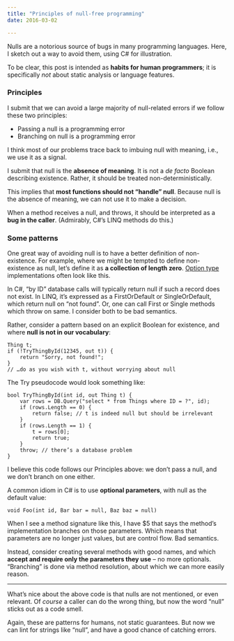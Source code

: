 ```yaml
---
title: "Principles of null-free programming"
date: 2016-03-02

---
```


Nulls are a notorious source of bugs in many programming languages. Here, I sketch out a way to avoid them, using C# for illustration.

To be clear, this post is intended as **habits for human programmers**; it is specifically _not_ about static analysis or language features.

### Principles

I submit that we can avoid a large majority of null-related errors if we follow these two principles:

*   Passing a null is a programming error
*   Branching on null is a programming error

I think most of our problems trace back to imbuing null with meaning, i.e., we use it as a signal.

I submit that null is the **absence of meaning**. It is not a _de facto_ Boolean describing existence. Rather, it should be treated non-deterministically.

This implies that **most functions should not “handle” null**. Because null is the absence of meaning, we can not use it to make a decision.

When a method receives a null, and throws, it should be interpreted as a **bug in the caller**. (Admirably, C#’s LINQ methods do this.)

### Some patterns

One great way of avoiding null is to have a better definition of non-existence. For example, where we might be tempted to define non-existence as null, let’s define it as **a collection of length zero**. [Option type](https://en.wikipedia.org/wiki/Option_type) implementations often look like this.

In C#, “by ID” database calls will typically return null if such a record does not exist. In LINQ, it’s expressed as a FirstOrDefault or SingleOrDefault, which return null on “not found”. Or, one can call First or Single methods which throw on same. I consider both to be bad semantics.

Rather, consider a pattern based on an explicit Boolean for existence, and where **null is not in our vocabulary**:

```
Thing t;  
if (!TryThingById(12345, out t)) {  
    return "Sorry, not found!";  
} 
// …do as you wish with t, without worrying about null
```

The Try pseudocode would look something like:

```
bool TryThingById(int id, out Thing t) {  
    var rows = DB.Query("select * from Things where ID = ?", id);  
    if (rows.Length == 0) {  
        return false; // t is indeed null but should be irrelevant  
    }  
    if (rows.Length == 1) {  
        t = rows[0];  
        return true;  
    }  
    throw; // there’s a database problem  
}
```

I believe this code follows our Principles above: we don’t pass a null, and we don’t branch on one either.

A common idiom in C# is to use **optional parameters**, with null as the default value:

```
void Foo(int id, Bar bar = null, Baz baz = null)
```

When I see a method signature like this, I have $5 that says the method’s implementation branches on those parameters. Which means that parameters are no longer just values, but are control flow. Bad semantics.

Instead, consider creating several methods with good names, and which **accept and require only the parameters they use** – no more optionals. “Branching” is done via method resolution, about which we can more easily reason.

---

What’s nice about the above code is that nulls are not mentioned, or even relevant. Of _course_ a caller can do the wrong thing, but now the word “null” sticks out as a code smell.

Again, these are patterns for humans, not static guarantees. But now we can lint for strings like “null”, and have a good chance of catching errors.
